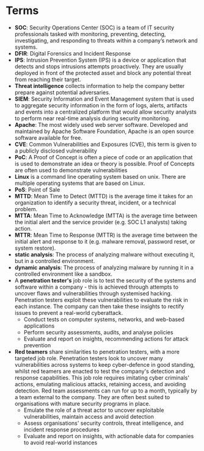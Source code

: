 # Terms

- **SOC**: Security Operations Center (SOC) is a team of IT security professionals tasked with monitoring, preventing, detecting, investigating, and responding to threats within a company’s network and systems.
- **DFIR**: Digital Forensics and Incident Response
- **IPS**: Intrusion Prevention System (IPS) is a device or application that detects and stops intrusions attempts proactively. They are usually deployed in front of the protected asset and block any potential threat from reaching their target.
- **Threat intelligence** collects information to help the company better prepare against potential adversaries.
- **SIEM**: Security Information and Event Management system that is used to aggregate security information in the form of logs, alerts, artifacts and events into a centralized platform that would allow security analysts to perform near real-time analysis during security monitoring.
- **Apache**: The most widely used web server software. Developed and maintained by Apache Software Foundation, Apache is an open source software available for free.
- **CVE**: Common Vulnerabilities and Exposures (CVE), this term is given to a publicly disclosed vulnerability
- **PoC**: A Proof of Concept is often a piece of code or an application that is used to demonstrate an idea or theory is possible. Proof of Concepts are often used to demonstrate vulnerabilities
- **Linux** is a command line operating system based on unix. There are multiple operating systems that are based on Linux.
- **PoS**: Point of Sale
- **MTTD**: Mean Time to Detect (MTTD) is the average time it takes for an organization to identify a security threat, incident, or a technical problem.
- **MTTA**: Mean Time to Acknowledge (MTTA) is the average time between the initial alert and the service provider (e.g. SOC L1 analysts) taking action.
- **MTTR**: Mean Time to Response (MTTR) is the average time between the initial alert and response to it (e.g. malware removal, password reset, or system restore).
- **static analysis**: The process of analyzing malware without executing it, but in a controlled environment.
- **dynamic analysis**: The process of analyzing malware by running it in a controlled environment like a sandbox.
- A **penetration tester's** job role is to test the security of the systems and software within a company - this is achieved through attempts to uncover flaws and vulnerabilities through systemised hacking. Penetration testers exploit these vulnerabilities to evaluate the risk in each instance. The company can then take these insights to rectify issues to prevent a real-world cyberattack.
  - Conduct tests on computer systems, networks, and web-based applications
  - Perform security assessments, audits, and analyse policies
  - Evaluate and report on insights, recommending actions for attack prevention
- **Red teamers** share similarities to penetration testers, with a more targeted job role. Penetration testers look to uncover many vulnerabilities across systems to keep cyber-defence in good standing, whilst red teamers are enacted to test the company's detection and response capabilities. This job role requires imitating cyber criminals' actions, emulating malicious attacks, retaining access, and avoiding detection. Red team assessments can run for up to a month, typically by a team external to the company. They are often best suited to organisations with mature security programs in place.
  - Emulate the role of a threat actor to uncover exploitable vulnerabilities, maintain access and avoid detection
  - Assess organisations' security controls, threat intelligence, and incident response procedures
  - Evaluate and report on insights, with actionable data for companies to avoid real-world instances

